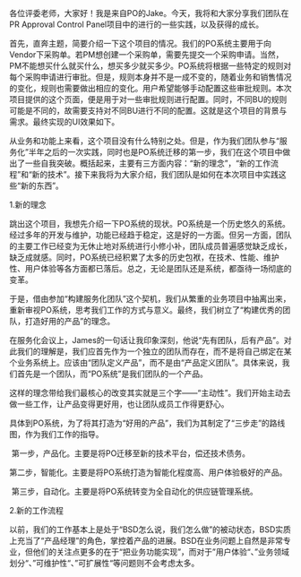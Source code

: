 ​	各位评委老师，大家好！我是来自PO的Jake。今天，我将和大家分享我们团队在PR Approval Control Panel项目中的进行的一些实践，以及获得的成长。

​	首先，直奔主题，简要介绍一下这个项目的情况。我们的PO系统主要用于向Vendor下采购单。若PM想创建一个采购单，需要先提交一个采购申请。当然，PM不能想买什么就买什么，想买多少就买多少。PO系统将根据一些特定的规则对每个采购申请进行审批。但是，规则本身并不是一成不变的，随着业务和销售情况的变化，规则也需要做出相应的变化。用户希望能够手动配置这些审批规则。本次项目提供的这个页面，便是用于对一些审批规则进行配置。同时，不同BU的规则可能是不同的，故需要支持对不同BU进行不同的配置。这就是这个项目的背景与需求。最终实现的UI效果如下。

​	从业务和功能上来看，这个项目没有什么特别之处。但是，作为我们团队参与“服务化”半年之后的一次实践，同时也是PO系统迁移的第一步，我们在这个项目中做出了一些自我突破。概括起来，主要有三方面内容：“新的理念”，“新的工作流程”和“新的技术”。接下来我将为大家介绍，我们团队是如何在本次项目中实践这些“新的东西”。

1.新的理念

​	跳出这个项目，我想先介绍一下PO系统的现状。PO系统是一个历史悠久的系统。经过多年的开发与维护，功能已经趋于稳定，这是好的一方面。但另一方面，团队的主要工作已经变为无休止地对系统进行小修小补，团队成员普遍感觉缺乏成长，缺乏成就感。同时，PO系统已经积累了太多的历史包袱，在技术、性能、维护性、用户体验等各方面都已落后。总之，无论是团队还是系统，都亟待一场彻底的变革。

​	于是，借由参加“构建服务化团队”这个契机，我们从繁重的业务项目中抽离出来，重新审视PO系统，思考我们工作的方式与意义。最终，我们树立了“构建优秀的团队，打造好用的产品”的理念。

​	在服务化会议上，James的一句话让我印象深刻，他说“先有团队，后有产品”。对此我们的理解是，我们应首先作为一个独立的团队而存在，而不是将自己绑定在某个业务系统上。应该由“团队定义产品”，而不是由“产品定义团队”。具体来说，我们首先是一个团队，而“PO系统”是我们团队的一个产品。

​	这样的理念带给我们最核心的改变其实就是三个字——“主动性”。我们开始主动去做一些工作，让产品变得更好用，也让团队成员工作得更舒心。

​	具体到PO系统，为了将其打造为“好用的产品”，我们为其制定了“三步走”的路线图，作为我们工作的指导。

​	第一步，产品化。主要是将PO迁移至新的技术平台，偿还技术债务。

​	第二步，智能化。主要是将PO系统打造为智能化程度高、用户体验极好的产品。

​	第三步，自动化。主要是将PO系统转变为全自动化的供应链管理系统。

2.新的工作流程

​	以前，我们的工作基本上是处于“BSD怎么说，我们怎么做”的被动状态，BSD实质上充当了“产品经理”的角色，掌控着产品的进展。BSD在业务问题上自然是非常专业，但他们的关注点更多的在于“把业务功能实现”，而对于”用户体验“、”业务领域划分“、”可维护性“、”可扩展性“等问题则不会考虑太多。



